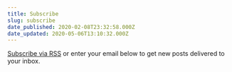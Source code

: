 ```yaml
---
title: Subscribe
slug: subscribe
date_published: 2020-02-08T23:32:58.000Z
date_updated: 2020-05-06T13:10:32.000Z
---
```


[Subscribe via RSS](/rss/) or enter your email below to get new posts delivered to your inbox.
